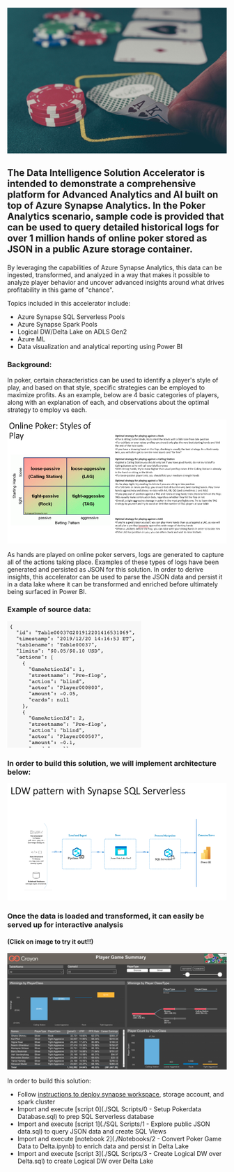 <p align="center">
 <img src="./images/PokerTitle.png"
 </p>
 
## The Data Intelligence Solution Accelerator is intended to demonstrate a comprehensive platform for Advanced Analytics and AI built on top of Azure Synapse Analytics. In the Poker Analytics scenario, sample code is provided that can be used to query detailed historical logs for over 1 million hands of online poker stored as JSON in a public Azure storage container.<p>
 
By leveraging the capabilities of Azure Synapse Analytics, this data can be ingested, transformed, and analyzed in a way that makes it possible to analyze player behavior and uncover advanced insights around what drives profitability in this game of "chance".

Topics included in this accelerator include:
  * Azure Synapse SQL Serverless Pools
  * Azure Synapse Spark Pools
  * Logical DW/Delta Lake on ADLS Gen2
  * Azure ML
  * Data visualization and analytical reporting using Power BI
 
 ### Background:
 In poker, certain characteristics can be used to identify a player's style of play, and based on that style, specific strategies can be employed to maximize profits. As an example, below are 4 basic categories of players, along with an explanation of each, and observations about the optimal strategy to employ vs each.
 
<p align="center">
 <img src="./images/PokerMatrix.png">
 </p>
 
As hands are played on online poker servers, logs are generated to capture all of the actions taking place. Examples of these types of logs have been generated and persisted as JSON for this solution. In order to derive insights, this accelerator can be used to parse the JSON data and persist it in a data lake where it can be transformed and enriched before ultimately being surfaced in Power BI.
 
### Example of source data:<p>
 
 <p align="left">
  <img src="./images/PokerData.png">
  </p>
 
### In order to build this solution, we will implement architecture below:<p>
 
 <p align="left">
  <img src="./images/PokerArchitecture1.png">
            </p>
 
 ### Once the data is loaded and transformed, it can easily be served up for interactive analysis
 #### (Click on image to try it out!!)
 
<p align="center">
 <a href="https://app.powerbi.com/view?r=eyJrIjoiOTA3YmYwOTYtMDJiNS00MWM5LWEyZTktMGUzNDMyNzEyNzI4IiwidCI6IjY2ODk4MDgyLTM5NzktNGY3Mi1iYjY3LTU4YzNiODY0Zjk0YyJ9&pageName=ReportSectiona691326031230d3a0b69"> <img src="./images/PokerDemo.png"></img></a>
 </p>
 
 In order to build this solution:
 
 * Follow [instructions to deploy synapse workspace](/README.md), storage account, and spark cluster
 * Import and execute [script 0](./SQL Scripts/0 - Setup Pokerdata Database.sql) to prep SQL Serverless database
 * Import and execute [script 1](./SQL Scripts/1 - Explore public JSON data.sql) to query JSON data and create SQL Views
 * Import and execute [notebook 2](./Notebooks/2 - Convert Poker Game Data to Delta.ipynb) to enrich data and persist in Delta Lake
 * Import and execute [script 3](./SQL Scripts/3 - Create Logical DW over Delta.sql) to create Logical DW over Delta Lake

